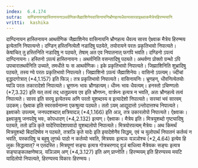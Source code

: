 ```yaml
---
index:  6.4.174
sutra:  दाण्डिनायनहास्तिनायनाऽथर्वणिकजैह्माशिनेयवासिनायनिभ्रौणहत्यधैवत्यसारवाइक्ष्वाकमैत्रेयहिरण्मयानि
vritti:  kashika 
---
```


दाण्दिनायन हास्तिनायन आथर्वणिक जैह्माशिनेय वासिनायनि भ्रौणहत्य धैवत्य सारव ऐक्ष्वाक मैत्रेय हिरण्मय इत्येतानि निपात्यन्ते। दण्डिन् हस्तिनित्येतौ नडादिषु पठयेते, तयोरायने परतः प्रकृतिभावो निपात्यते। केषांचित् तु हस्तिनिति नडादिषु न पठ्यते, तेषाम् अत एव निपातनात् फगपि भवति। दण्डिनो ऽपत्यं दाण्दिनायनः। हस्तिनो ऽपत्यं हास्तिनायनः। अथर्वनिति वसन्तादिषु पठ्यते। अथर्वणा प्रोक्तो ग्रन्थो ऽपि उपचारातथर्वनिति उच्यते, तमधीते यः स आथर्वणिकः। इके प्रकृतिभावो निपात्यते। जिह्माशिनिति शुभ्रादिषु पठ्यते, तस्य ण्ये परतः प्रकृतिभावो निपात्यते। जिह्माशिनो ऽपत्यं जैह्माशिनेयः। वासिनो ऽपत्यम्। ज्दीचां वृद्धादगोत्रात् (*4,1.157) इति फिञ्। तत्र प्रकृतिभावो निपात्यते। वासिनायनिः। भ्रूणहन्, धीवनित्येतयोः ष्यञि परतः तकारादेशो निपात्यते। भ्रूणघ्नः भावः भ्रौणहत्यम्। धीव्नः भावः धैवत्यम्। हनस्तो ऽचिण्णलोः (*7,3.32) इति यत् तत्वं तद् धातुप्रत्यय एव इति भ्रौणघ्नः, वार्त्रघ्नः इत्यत्र न भवति, अतः भ्रौणहत्ये तत्वं निपात्यते। सारव इति सरयू इत्येतस्य अणि परतो यूशब्दस्य व इत्यादेशो निपात्यते। सरय्वां भवं सारवम् उदकम्। ऐक्ष्वाक इति स्वरसर्वनाम्ना एकश्रुत्या पठ्यते। ततो ऽयम् आद्युदात्तो ऽन्तोदात्तश्च निपात्यते। इक्ष्वाकोः उपत्यम्, जनपदशब्दात् क्षत्रियादञ् (*4,1.166) इति अञ्, तत्र उकारलोपो निपात्यते। ऐक्ष्वाकः। इक्ष्वाकुषु जनपदेषु भवः, कोपधादण् (*4,2.132) इत्यण्। ऐक्ष्वाकः। मैत्रेय इति। मित्रयुशब्दो गृष्ट्यादिषु पठ्यते, ततो ढञि कृते यादेरियादेशापवादो युशब्दलोपो निपात्यते। मित्रयोरपत्यम् मैत्रेयः। अथ किमर्थं मित्रयुशब्दो बिदादिष्वेव न पठ्यते, तत्राञि कृते यादेः इति इयादेशेनैव सिद्धम्, एवं च युलोपार्थं निपातनं कर्तव्यं न भवति, यस्कादिषु च बहुषु लुगर्थः पाठो न कर्तव्यो भवति, मित्रयवः इत्यञः यञञोश्च (*2,4.64) इत्येव हि लुकः सिद्धत्वात्? न एतदस्ति। मित्रयूणां सङ्घः इत्यत्र गोत्रचरणाद् वुञं बाधित्वा मैत्रेयकः सङ्घः इत्यत्र सङ्घाङ्कलक्षणेष्वञ्. यञिञाम् अण् (*4,3.127) इति अण् प्राप्नोति। हिरण्मयम् इति हिरण्यस्य मयटि यादिलोपो निपात्यते, हिरण्यस्य विकारः हिरण्मयः।

